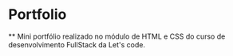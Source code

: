 # Portfolio
** Mini portfólio realizado no módulo de HTML e CSS do curso de desenvolvimento FullStack da Let's code.
